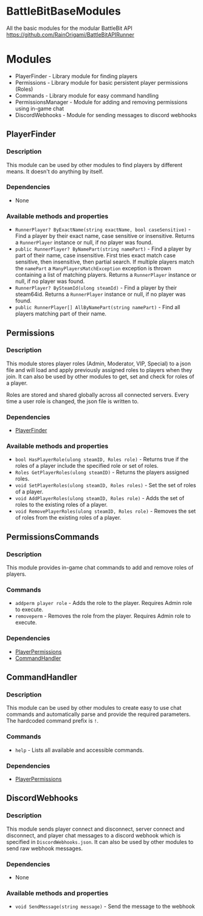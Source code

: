 # BattleBitBaseModules
All the basic modules for the modular BattleBit API https://github.com/RainOrigami/BattleBitAPIRunner

# Modules
- PlayerFinder - Library module for finding players
- Permissions - Library module for basic persistent player permissions (Roles)
- Commands - Library module for easy command handling
- PermissionsManager - Module for adding and removing permissions using in-game chat
- DiscordWebhooks - Module for sending messages to discord webhooks

## PlayerFinder
### Description
This module can be used by other modules to find players by different means. It doesn't do anything by itself.

### Dependencies
- None

### Available methods and properties
- `RunnerPlayer? ByExactName(string exactName, bool caseSensitive)` - Find a player by their exact name, case sensitive or insensitive. Returns a `RunnerPlayer` instance or null, if no player was found.
- `public RunnerPlayer? ByNamePart(string namePart)` - Find a player by part of their name, case insensitive. First tries exact match case sensitive, then insensitive, then partial search. If multiple players match the `namePart` a `ManyPlayersMatchException` exception is thrown containing a list of matching players. Returns a `RunnerPlayer` instance or null, if no player was found.
- `RunnerPlayer? BySteamId(ulong steamId)` - Find a player by their steam64id. Returns a `RunnerPlayer` instance or null, if no player was found.
- `public RunnerPlayer[] AllByNamePart(string namePart)` - Find all players matching part of their name.

## Permissions
### Description
This module stores player roles (Admin, Moderator, VIP, Special) to a json file and will load and apply previously assigned roles to players when they join.
It can also be used by other modules to get, set and check for roles of a player.

Roles are stored and shared globally across all connected servers. Every time a user role is changed, the json file is written to.

### Dependencies
- [PlayerFinder](https://github.com/RainOrigami/BattleBitBaseModules/blob/main/PlayerFinder.cs)

### Available methods and properties
- `bool HasPlayerRole(ulong steamID, Roles role)` - Returns true if the roles of a player include the specified role or set of roles.
- `Roles GetPlayerRoles(ulong steamID)` - Returns the players assigned roles.
- `void SetPlayerRoles(ulong steamID, Roles roles)` - Set the set of roles of a player.
- `void AddPlayerRoles(ulong steamID, Roles role)` - Adds the set of roles to the existing roles of a player.
- `void RemovePlayerRoles(ulong steamID, Roles role)` - Removes the set of roles from the existing roles of a player.

## PermissionsCommands
### Description
This module provides in-game chat commands to add and remove roles of players.

### Commands
- `addperm player role` - Adds the role to the player. Requires Admin role to execute.
- `removeperm` - Removes the role from the player. Requires Admin role to execute.

### Dependencies
- [PlayerPermissions](https://github.com/RainOrigami/BattleBitBaseModules/blob/main/PlayerPermissions.cs)
- [CommandHandler](https://github.com/RainOrigami/BattleBitBaseModules/blob/main/CommandHandler.cs)

## CommandHandler
### Description
This module can be used by other modules to create easy to use chat commands and automatically parse and provide the required parameters.
The hardcoded command prefix is `!`.

### Commands
- `help` - Lists all available and accessible commands.

### Dependencies
- [PlayerPermissions](https://github.com/RainOrigami/BattleBitBaseModules/blob/main/PlayerPermissions.cs)

## DiscordWebhooks
### Description
This module sends player connect and disconnect, server connect and disconnect, and player chat messages to a discord webhook which is specified in `DiscordWebhooks.json`.
It can also be used by other modules to send raw webhook messages.

### Dependencies
- None

### Available methods and properties
- `void SendMessage(string message)` - Send the message to the webhook
